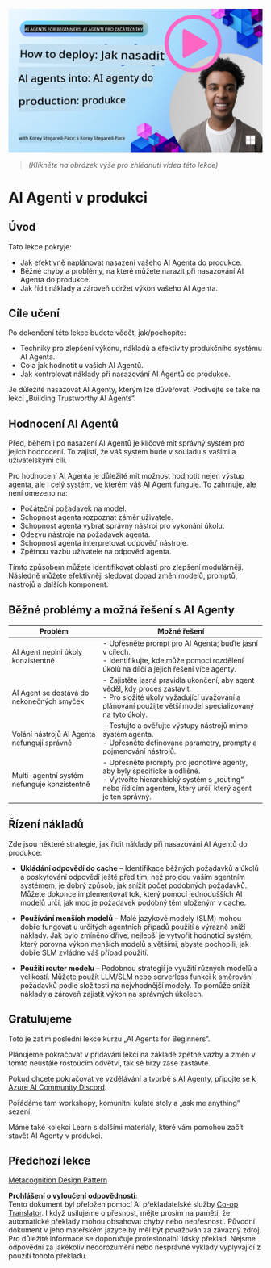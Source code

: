 <!--
CO_OP_TRANSLATOR_METADATA:
{
  "original_hash": "1ad5de6a6388d02c145a92dd04358bab",
  "translation_date": "2025-07-12T13:41:36+00:00",
  "source_file": "10-ai-agents-production/README.md",
  "language_code": "cs"
}
-->
[![AI Agents In Production](../../../translated_images/lesson-10-thumbnail.2b79a30773db093e0b4fb47aaa618069e0afb4745fad4836526cf51df87f9ac9.cs.png)](https://youtu.be/l4TP6IyJxmQ?si=IvCW3cbw0NJ2mUMV)

> _(Klikněte na obrázek výše pro zhlédnutí videa této lekce)_
# AI Agenti v produkci

## Úvod

Tato lekce pokryje:

- Jak efektivně naplánovat nasazení vašeho AI Agenta do produkce.
- Běžné chyby a problémy, na které můžete narazit při nasazování AI Agenta do produkce.
- Jak řídit náklady a zároveň udržet výkon vašeho AI Agenta.

## Cíle učení

Po dokončení této lekce budete vědět, jak/pochopíte:

- Techniky pro zlepšení výkonu, nákladů a efektivity produkčního systému AI Agenta.
- Co a jak hodnotit u vašich AI Agentů.
- Jak kontrolovat náklady při nasazování AI Agentů do produkce.

Je důležité nasazovat AI Agenty, kterým lze důvěřovat. Podívejte se také na lekci „Building Trustworthy AI Agents“.

## Hodnocení AI Agentů

Před, během i po nasazení AI Agentů je klíčové mít správný systém pro jejich hodnocení. To zajistí, že váš systém bude v souladu s vašimi a uživatelskými cíli.

Pro hodnocení AI Agenta je důležité mít možnost hodnotit nejen výstup agenta, ale i celý systém, ve kterém váš AI Agent funguje. To zahrnuje, ale není omezeno na:

- Počáteční požadavek na model.
- Schopnost agenta rozpoznat záměr uživatele.
- Schopnost agenta vybrat správný nástroj pro vykonání úkolu.
- Odezvu nástroje na požadavek agenta.
- Schopnost agenta interpretovat odpověď nástroje.
- Zpětnou vazbu uživatele na odpověď agenta.

Tímto způsobem můžete identifikovat oblasti pro zlepšení modulárněji. Následně můžete efektivněji sledovat dopad změn modelů, promptů, nástrojů a dalších komponent.

## Běžné problémy a možná řešení s AI Agenty

| **Problém**                                    | **Možné řešení**                                                                                                                                                                                                           |
| ---------------------------------------------- | -------------------------------------------------------------------------------------------------------------------------------------------------------------------------------------------------------------------------- |
| AI Agent neplní úkoly konzistentně             | - Upřesněte prompt pro AI Agenta; buďte jasní v cílech.<br>- Identifikujte, kde může pomoci rozdělení úkolů na dílčí a jejich řešení více agenty.                                                                          |
| AI Agent se dostává do nekonečných smyček      | - Zajistěte jasná pravidla ukončení, aby agent věděl, kdy proces zastavit.<br>- Pro složité úkoly vyžadující uvažování a plánování použijte větší model specializovaný na tyto úkoly.                                         |
| Volání nástrojů AI Agenta nefungují správně    | - Testujte a ověřujte výstupy nástrojů mimo systém agenta.<br>- Upřesněte definované parametry, prompty a pojmenování nástrojů.                                                                                              |
| Multi-agentní systém nefunguje konzistentně    | - Upřesněte prompty pro jednotlivé agenty, aby byly specifické a odlišné.<br>- Vytvořte hierarchický systém s „routing“ nebo řídícím agentem, který určí, který agent je ten správný.                                        |

## Řízení nákladů

Zde jsou některé strategie, jak řídit náklady při nasazování AI Agentů do produkce:

- **Ukládání odpovědí do cache** – Identifikace běžných požadavků a úkolů a poskytování odpovědí ještě před tím, než projdou vaším agentním systémem, je dobrý způsob, jak snížit počet podobných požadavků. Můžete dokonce implementovat tok, který pomocí jednodušších AI modelů určí, jak moc je požadavek podobný těm uloženým v cache.

- **Používání menších modelů** – Malé jazykové modely (SLM) mohou dobře fungovat u určitých agentních případů použití a výrazně sníží náklady. Jak bylo zmíněno dříve, nejlepší je vytvořit hodnotící systém, který porovná výkon menších modelů s většími, abyste pochopili, jak dobře SLM zvládne váš případ použití.

- **Použití router modelu** – Podobnou strategií je využití různých modelů a velikostí. Můžete použít LLM/SLM nebo serverless funkci k směrování požadavků podle složitosti na nejvhodnější modely. To pomůže snížit náklady a zároveň zajistit výkon na správných úkolech.

## Gratulujeme

Toto je zatím poslední lekce kurzu „AI Agents for Beginners“.

Plánujeme pokračovat v přidávání lekcí na základě zpětné vazby a změn v tomto neustále rostoucím odvětví, tak se brzy zase zastavte.

Pokud chcete pokračovat ve vzdělávání a tvorbě s AI Agenty, připojte se k <a href="https://discord.gg/kzRShWzttr" target="_blank">Azure AI Community Discord</a>.

Pořádáme tam workshopy, komunitní kulaté stoly a „ask me anything“ sezení.

Máme také kolekci Learn s dalšími materiály, které vám pomohou začít stavět AI Agenty v produkci.

## Předchozí lekce

[Metacognition Design Pattern](../09-metacognition/README.md)

**Prohlášení o vyloučení odpovědnosti**:  
Tento dokument byl přeložen pomocí AI překladatelské služby [Co-op Translator](https://github.com/Azure/co-op-translator). I když usilujeme o přesnost, mějte prosím na paměti, že automatické překlady mohou obsahovat chyby nebo nepřesnosti. Původní dokument v jeho mateřském jazyce by měl být považován za závazný zdroj. Pro důležité informace se doporučuje profesionální lidský překlad. Nejsme odpovědní za jakékoliv nedorozumění nebo nesprávné výklady vyplývající z použití tohoto překladu.